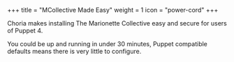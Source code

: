+++
title = "MCollective Made Easy"
weight = 1
icon = "power-cord"
+++

Choria makes installing The Marionette Collective easy and secure for users of Puppet 4.

You could be up and running in under 30 minutes, Puppet compatible defaults means there is very little to configure.
